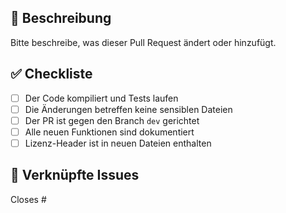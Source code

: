 ## 📝 Beschreibung

Bitte beschreibe, was dieser Pull Request ändert oder hinzufügt.

## ✅ Checkliste

- [ ] Der Code kompiliert und Tests laufen
- [ ] Die Änderungen betreffen keine sensiblen Dateien
- [ ] Der PR ist gegen den Branch `dev` gerichtet
- [ ] Alle neuen Funktionen sind dokumentiert
- [ ] Lizenz-Header ist in neuen Dateien enthalten

## 🔗 Verknüpfte Issues

Closes #

